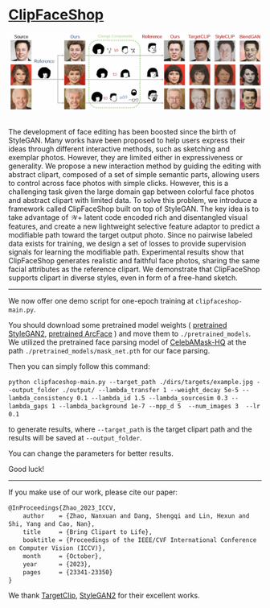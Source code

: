 # [ClipFaceShop](https://openaccess.thecvf.com/content/ICCV2023/papers/Zhao_Bring_Clipart_to_Life_ICCV_2023_paper.pdf)

<img src="./figures/fig1.png" >

## 

The development of face editing has been boosted since the birth of StyleGAN. Many works have been proposed to help users express their ideas through different interactive methods, such as sketching and exemplar photos. However, they are limited either in expressiveness or generality. We propose a new interaction method by guiding the editing with abstract clipart, composed of a set of simple semantic parts, allowing users to control across face photos with simple clicks. However, this is a challenging task given the large domain gap between colorful face photos and abstract clipart with limited data. To solve this problem, we introduce a framework called ClipFaceShop built on top of StyleGAN. The key idea is to take advantage of $\mathcal{W}+$ latent code encoded rich and disentangled visual features, and create a new lightweight selective feature adaptor to predict a modifiable path toward the target output photo. Since no pairwise labeled data exists for training, we design a set of losses to provide supervision signals for learning the modifiable path. Experimental results show that ClipFaceShop generates realistic and faithful face photos, sharing the same facial attributes as the reference clipart. We demonstrate that ClipFaceShop supports clipart in diverse styles, even in form of a free-hand sketch.

---------------------

We now offer one demo script for one-epoch training at `clipfaceshop-main.py`. 

You should download some pretrained model weights ( [pretrained StyleGAN2](https://drive.google.com/uc?id=1EM87UquaoQmk17Q8d5kYIAHqu0dkYqdT), [pretrained ArcFace](https://github.com/TreB1eN/InsightFace_Pytorch) ) and move them to `./pretrained_models`. We utilized the pretrained face parsing model of  [CelebAMask-HQ](https://drive.google.com/file/d/1o1m-eT38zNCIFldcRaoWcLvvBtY8S4W3/view?usp=sharing) at the path `./pretrained_models/mask_net.pth` for our face parsing.

Then you can simply follow this command:

```
python clipfaceshop-main.py --target_path ./dirs/targets/example.jpg --output_folder ./output/ --lambda_transfer 1 --weight_decay 5e-5 --lambda_consistency 0.1 --lambda_id 1.5 --lambda_sourcesim 0.3 --lambda_gaps 1 --lambda_background 1e-7 --mpp_d 5  --num_images 3  --lr 0.1
```

to generate results, where `--target_path` is the target clipart path and the results will be saved at `--output_folder`.

You can change the parameters for better results. 

Good luck!

-------------

If you make use of our work, please cite our paper:
```
@InProceedings{Zhao_2023_ICCV,
    author    = {Zhao, Nanxuan and Dang, Shengqi and Lin, Hexun and Shi, Yang and Cao, Nan},
    title     = {Bring Clipart to Life},
    booktitle = {Proceedings of the IEEE/CVF International Conference on Computer Vision (ICCV)},
    month     = {October},
    year      = {2023},
    pages     = {23341-23350}
}
```
We thank [TargetClip](https://github.com/hila-chefer/TargetCLIP), [StyleGAN2](https://github.com/NVlabs/stylegan2) for their excellent works.
